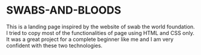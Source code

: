 # SWABS-AND-BLOODS
 This is a landing page inspired by the website of swab the world foundation. I tried to copy most of the functionalities of page using HTML and CSS only.  It was a great project for a complete beginner like me and I am very confident with these two technologies.
